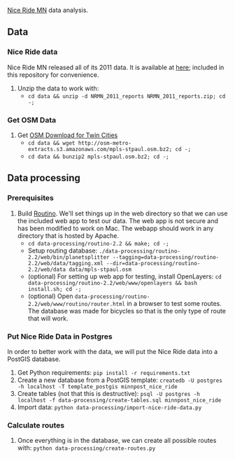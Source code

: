 [Nice Ride MN](https://www.niceridemn.org/) data analysis.

## Data

### Nice Ride data

Nice Ride MN released all of its 2011 data.  It is available at
[here](http://velotraffic.com/2012/01/nice-ride-mn-data-set-made-public/); 
included in this repository for convenience.

1. Unzip the data to work with:
    * ```cd data && unzip -d NRMN_2011_reports NRMN_2011_reports.zip; cd -;```

### Get OSM Data

1. Get [OSM Download for Twin Cities](http://metro.teczno.com/#mpls-stpaul)
    * ```cd data && wget http://osm-metro-extracts.s3.amazonaws.com/mpls-stpaul.osm.bz2; cd -;```
    * ```cd data && bunzip2 mpls-stpaul.osm.bz2; cd -;```

## Data processing

### Prerequisites

1. Build [Routino](http://www.routino.org/).  We'll set things up in the web directory so that we can use the included web app to test our data.  The web app is not secure and has been modified to work on Mac.  The webapp should work in any directory that is hosted by Apache.
    * ```cd data-processing/routino-2.2 && make; cd -;```
    * Setup routing database: ```./data-processing/routino-2.2/web/bin/planetsplitter --tagging=data-processing/routino-2.2/web/data/tagging.xml --dir=data-processing/routino-2.2/web/data data/mpls-stpaul.osm```
    * (optional) For setting up web app for testing, install OpenLayers: ```cd data-processing/routino-2.2/web/www/openlayers && bash install.sh; cd -;```
    * (optional) Open ```data-processing/routino-2.2/web/www/routino/router.html``` in a browser to test some routes.  The database was made for bicycles so that is the only type of route that will work.
    
### Put Nice Ride Data in Postgres

In order to better work with the data, we will put the Nice Ride data into a PostGIS database.

1. Get Python requirements: ```pip install -r requirements.txt```
1. Create a new database from a PostGIS template: ```createdb -U postgres -h localhost -T template_postgis minnpost_nice_ride```
1. Create tables (not that this is destructive): ```psql -U postgres -h localhost -f data-processing/create-tables.sql minnpost_nice_ride```
1. Import data: ```python data-processing/import-nice-ride-data.py```
    
### Calculate routes
 
1. Once everything is in the database, we can create all possible routes with: ```python data-processing/create-routes.py```

